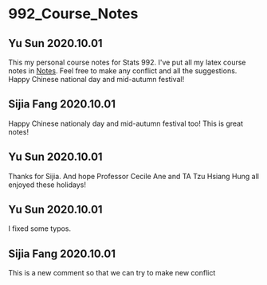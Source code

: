 # 992_Course_Notes
## Yu Sun 2020.10.01
This my personal course notes for Stats 992. I've put all my latex course notes in [Notes](Notes). Feel free to make any conflict and all the suggestions. Happy Chinese national day and mid-autumn festival!

## Sijia Fang 2020.10.01
Happy Chinese nationaly day and mid-autumn festival too! This is great notes!

## Yu Sun 2020.10.01
Thanks for Sijia. And hope Professor Cecile Ane and TA Tzu Hsiang Hung all enjoyed these holidays!

## Yu Sun 2020.10.01
I fixed some typos.

## Sijia Fang 2020.10.01
This is a new comment so that we can try to make new conflict
